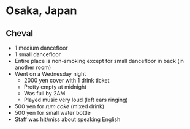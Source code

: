 # Osaka, Japan
## Cheval
- 1 medium dancefloor
- 1 small dancefloor
- Entire place is non-smoking except for small dancefloor in back (in another room)
- Went on a Wednesday night
    - 2000 yen cover with 1 drink ticket
    - Pretty empty at midnight
    - Was full by 2AM
    - Played music very loud (left ears ringing)
- 500 yen for *rum coke* (mixed drink)
- 500 yen for small water bottle
- Staff was hit/miss about speaking English
